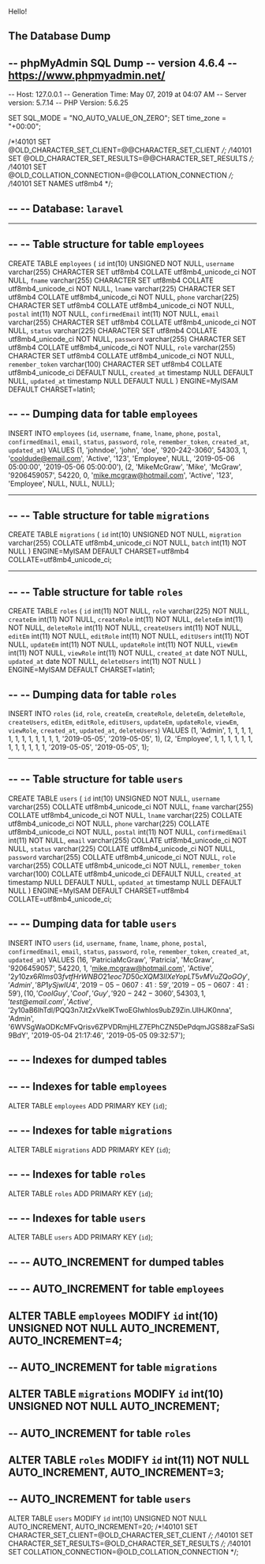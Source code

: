 Hello!

## The Database Dump 

-- phpMyAdmin SQL Dump
-- version 4.6.4
-- https://www.phpmyadmin.net/
--
-- Host: 127.0.0.1
-- Generation Time: May 07, 2019 at 04:07 AM
-- Server version: 5.7.14
-- PHP Version: 5.6.25

SET SQL_MODE = "NO_AUTO_VALUE_ON_ZERO";
SET time_zone = "+00:00";


/*!40101 SET @OLD_CHARACTER_SET_CLIENT=@@CHARACTER_SET_CLIENT */;
/*!40101 SET @OLD_CHARACTER_SET_RESULTS=@@CHARACTER_SET_RESULTS */;
/*!40101 SET @OLD_COLLATION_CONNECTION=@@COLLATION_CONNECTION */;
/*!40101 SET NAMES utf8mb4 */;

--
-- Database: `laravel`
--

-- --------------------------------------------------------

--
-- Table structure for table `employees`
--

CREATE TABLE `employees` (
  `id` int(10) UNSIGNED NOT NULL,
  `username` varchar(255) CHARACTER SET utf8mb4 COLLATE utf8mb4_unicode_ci NOT NULL,
  `fname` varchar(255) CHARACTER SET utf8mb4 COLLATE utf8mb4_unicode_ci NOT NULL,
  `lname` varchar(225) CHARACTER SET utf8mb4 COLLATE utf8mb4_unicode_ci NOT NULL,
  `phone` varchar(225) CHARACTER SET utf8mb4 COLLATE utf8mb4_unicode_ci NOT NULL,
  `postal` int(11) NOT NULL,
  `confirmedEmail` int(11) NOT NULL,
  `email` varchar(255) CHARACTER SET utf8mb4 COLLATE utf8mb4_unicode_ci NOT NULL,
  `status` varchar(225) CHARACTER SET utf8mb4 COLLATE utf8mb4_unicode_ci NOT NULL,
  `password` varchar(255) CHARACTER SET utf8mb4 COLLATE utf8mb4_unicode_ci NOT NULL,
  `role` varchar(255) CHARACTER SET utf8mb4 COLLATE utf8mb4_unicode_ci NOT NULL,
  `remember_token` varchar(100) CHARACTER SET utf8mb4 COLLATE utf8mb4_unicode_ci DEFAULT NULL,
  `created_at` timestamp NULL DEFAULT NULL,
  `updated_at` timestamp NULL DEFAULT NULL
) ENGINE=MyISAM DEFAULT CHARSET=latin1;

--
-- Dumping data for table `employees`
--

INSERT INTO `employees` (`id`, `username`, `fname`, `lname`, `phone`, `postal`, `confirmedEmail`, `email`, `status`, `password`, `role`, `remember_token`, `created_at`, `updated_at`) VALUES
(1, 'johndoe', 'john', 'doe', '920-242-3060', 54303, 1, 'cooldude@email.com', 'Active', '123', 'Employee', NULL, '2019-05-06 05:00:00', '2019-05-06 05:00:00'),
(2, 'MikeMcGraw', 'Mike', 'McGraw', '9206459057', 54220, 0, 'mike.mcgraw@hotmail.com', 'Active', '123', 'Employee', NULL, NULL, NULL);

-- --------------------------------------------------------

--
-- Table structure for table `migrations`
--

CREATE TABLE `migrations` (
  `id` int(10) UNSIGNED NOT NULL,
  `migration` varchar(255) COLLATE utf8mb4_unicode_ci NOT NULL,
  `batch` int(11) NOT NULL
) ENGINE=MyISAM DEFAULT CHARSET=utf8mb4 COLLATE=utf8mb4_unicode_ci;

-- --------------------------------------------------------

--
-- Table structure for table `roles`
--

CREATE TABLE `roles` (
  `id` int(11) NOT NULL,
  `role` varchar(225) NOT NULL,
  `createEm` int(11) NOT NULL,
  `createRole` int(11) NOT NULL,
  `deleteEm` int(11) NOT NULL,
  `deleteRole` int(11) NOT NULL,
  `createUsers` int(11) NOT NULL,
  `editEm` int(11) NOT NULL,
  `editRole` int(11) NOT NULL,
  `editUsers` int(11) NOT NULL,
  `updateEm` int(11) NOT NULL,
  `updateRole` int(11) NOT NULL,
  `viewEm` int(11) NOT NULL,
  `viewRole` int(11) NOT NULL,
  `created_at` date NOT NULL,
  `updated_at` date NOT NULL,
  `deleteUsers` int(11) NOT NULL
) ENGINE=MyISAM DEFAULT CHARSET=latin1;

--
-- Dumping data for table `roles`
--

INSERT INTO `roles` (`id`, `role`, `createEm`, `createRole`, `deleteEm`, `deleteRole`, `createUsers`, `editEm`, `editRole`, `editUsers`, `updateEm`, `updateRole`, `viewEm`, `viewRole`, `created_at`, `updated_at`, `deleteUsers`) VALUES
(1, 'Admin', 1, 1, 1, 1, 1, 1, 1, 1, 1, 1, 1, 1, '2019-05-05', '2019-05-05', 1),
(2, 'Employee', 1, 1, 1, 1, 1, 1, 1, 1, 1, 1, 1, 1, '2019-05-05', '2019-05-05', 1);

-- --------------------------------------------------------

--
-- Table structure for table `users`
--

CREATE TABLE `users` (
  `id` int(10) UNSIGNED NOT NULL,
  `username` varchar(255) COLLATE utf8mb4_unicode_ci NOT NULL,
  `fname` varchar(255) COLLATE utf8mb4_unicode_ci NOT NULL,
  `lname` varchar(225) COLLATE utf8mb4_unicode_ci NOT NULL,
  `phone` varchar(225) COLLATE utf8mb4_unicode_ci NOT NULL,
  `postal` int(11) NOT NULL,
  `confirmedEmail` int(11) NOT NULL,
  `email` varchar(255) COLLATE utf8mb4_unicode_ci NOT NULL,
  `status` varchar(225) COLLATE utf8mb4_unicode_ci NOT NULL,
  `password` varchar(255) COLLATE utf8mb4_unicode_ci NOT NULL,
  `role` varchar(255) COLLATE utf8mb4_unicode_ci NOT NULL,
  `remember_token` varchar(100) COLLATE utf8mb4_unicode_ci DEFAULT NULL,
  `created_at` timestamp NULL DEFAULT NULL,
  `updated_at` timestamp NULL DEFAULT NULL
) ENGINE=MyISAM DEFAULT CHARSET=utf8mb4 COLLATE=utf8mb4_unicode_ci;

--
-- Dumping data for table `users`
--

INSERT INTO `users` (`id`, `username`, `fname`, `lname`, `phone`, `postal`, `confirmedEmail`, `email`, `status`, `password`, `role`, `remember_token`, `created_at`, `updated_at`) VALUES
(16, 'PatriciaMcGraw', 'Patricia', 'McGraw', '9206459057', 54220, 1, 'mike.mcgraw@hotmail.com', 'Active', '$2y$10$zx6RIms03fvtfHrWNBO21eoc7D50cXQM3IIXeYopLT5vMVuZQoGOy', 'Admin', '8P1ySjwIU4', '2019-05-06 07:41:59', '2019-05-06 07:41:59'),
(10, 'Cool Guy', 'Cool', 'Guy', '920-242-3060', 54303, 1, 'test@email.com', 'Active', '$2y$10$aB6lhTdl/PQQ3n7Jt2xVkelKTwoEGlwhlos9ubZ9Zin.UlHJK0nna', 'Admin', '6WVSgWaODKcMFvQrisv6ZPVDRmjHLZ7EPhCZN5DePdqmJGS88zaFSaSi9BdY', '2019-05-04 21:17:46', '2019-05-05 09:32:57');

--
-- Indexes for dumped tables
--

--
-- Indexes for table `employees`
--
ALTER TABLE `employees`
  ADD PRIMARY KEY (`id`);

--
-- Indexes for table `migrations`
--
ALTER TABLE `migrations`
  ADD PRIMARY KEY (`id`);

--
-- Indexes for table `roles`
--
ALTER TABLE `roles`
  ADD PRIMARY KEY (`id`);

--
-- Indexes for table `users`
--
ALTER TABLE `users`
  ADD PRIMARY KEY (`id`);

--
-- AUTO_INCREMENT for dumped tables
--

--
-- AUTO_INCREMENT for table `employees`
--
ALTER TABLE `employees`
  MODIFY `id` int(10) UNSIGNED NOT NULL AUTO_INCREMENT, AUTO_INCREMENT=4;
--
-- AUTO_INCREMENT for table `migrations`
--
ALTER TABLE `migrations`
  MODIFY `id` int(10) UNSIGNED NOT NULL AUTO_INCREMENT;
--
-- AUTO_INCREMENT for table `roles`
--
ALTER TABLE `roles`
  MODIFY `id` int(11) NOT NULL AUTO_INCREMENT, AUTO_INCREMENT=3;
--
-- AUTO_INCREMENT for table `users`
--
ALTER TABLE `users`
  MODIFY `id` int(10) UNSIGNED NOT NULL AUTO_INCREMENT, AUTO_INCREMENT=20;
/*!40101 SET CHARACTER_SET_CLIENT=@OLD_CHARACTER_SET_CLIENT */;
/*!40101 SET CHARACTER_SET_RESULTS=@OLD_CHARACTER_SET_RESULTS */;
/*!40101 SET COLLATION_CONNECTION=@OLD_COLLATION_CONNECTION */;
